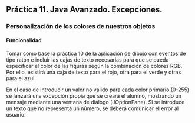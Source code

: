 ## Práctica 11. Java Avanzado. Excepciones.
### Personalización de los colores de nuestros objetos

#### Funcionalidad

Tomar como base la práctica 10 de la aplicación de dibujo con eventos de tipo ratón e incluir las cajas de texto necesarias para que se pueda especificar el color de las figuras según la combinación de colores RGB. Por ello, existirá una caja de texto para el rojo, otra para el verde y otras para el azul.

En el caso de introducir un valor no válido para cada color primario (0-255) se lanzará una excepción propia que se creará el alumno, mostrando un mensaje mediante una ventana de diálogo (JOptionPane). Si se introduce un texto que no representa un número, se deberá comunicar el error al usuario.